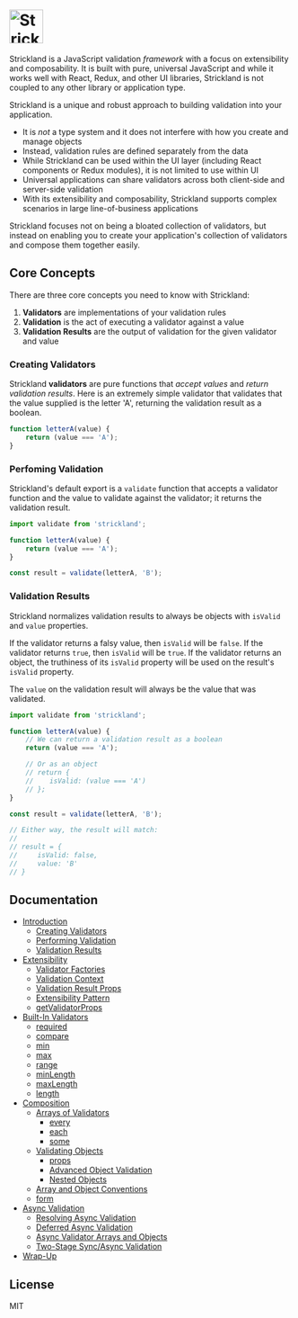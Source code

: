 # <a href="http://strickland.io"><img src="https://raw.githubusercontent.com/jeffhandley/strickland/f73c6bbb370210d0dc5119f0fac96aa29dc52b22/logo/strickland.png" height="60" alt="Strickland logo" aria-label="Strickland.io website" border="0" /></a>

Strickland is a JavaScript validation _framework_ with a focus on extensibility and composability. It is built with pure, universal JavaScript and while it works well with React, Redux, and other UI libraries, Strickland is not coupled to any other library or application type.

Strickland is a unique and robust approach to building validation into your application.

* It is *not* a type system and it does not interfere with how you create and manage objects
* Instead, validation rules are defined separately from the data
* While Strickland can be used within the UI layer (including React components or Redux modules), it is not limited to use within UI
* Universal applications can share validators across both client-side and server-side validation
* With its extensibility and composability, Strickland supports complex scenarios in large line-of-business applications

Strickland focuses not on being a bloated collection of validators, but instead on enabling you to create your application's collection of validators and compose them together easily.

## Core Concepts

There are three core concepts you need to know with Strickland:

1. **Validators** are implementations of your validation rules
2. **Validation** is the act of executing a validator against a value
3. **Validation Results** are the output of validation for the given validator and value

### Creating Validators

Strickland **validators** are pure functions that *accept values* and *return validation results*. Here is an extremely simple validator that validates that the value supplied is the letter 'A', returning the validation result as a boolean.

``` jsx
function letterA(value) {
    return (value === 'A');
}
```

### Perfoming Validation

Strickland's default export is a `validate` function that accepts a validator function and the value to validate against the validator; it returns the validation result.

``` jsx
import validate from 'strickland';

function letterA(value) {
    return (value === 'A');
}

const result = validate(letterA, 'B');
```

### Validation Results

Strickland normalizes validation results to always be objects with `isValid` and `value` properties.

If the validator returns a falsy value, then `isValid` will be `false`. If the validator returns `true`, then `isValid` will be `true`. If the validator returns an object, the truthiness of its `isValid` property will be used on the result's `isValid` property.

The `value` on the validation result will always be the value that was validated.

``` jsx
import validate from 'strickland';

function letterA(value) {
    // We can return a validation result as a boolean
    return (value === 'A');

    // Or as an object
    // return {
    //    isValid: (value === 'A')
    // };
}

const result = validate(letterA, 'B');

// Either way, the result will match:
//
// result = {
//     isValid: false,
//     value: 'B'
// }
```

## Documentation

* [Introduction](http://strickland.io/docs/Introduction/index.html)
    * [Creating Validators](http://strickland.io/docs/Introduction/Validators.html)
    * [Performing Validation](http://strickland.io/docs/Introduction/Validation.html)
    * [Validation Results](http://strickland.io/docs/Introduction/ValidationResults.html)
* [Extensibility](http://strickland.io/docs/Extensibility/index.html)
    * [Validator Factories](http://strickland.io/docs/Extensibility/ValidatorFactories.html)
    * [Validation Context](http://strickland.io/docs/Extensibility/ValidationContext.html)
    * [Validation Result Props](http://strickland.io/docs/Extensibility/ValidationResults.html)
    * [Extensibility Pattern](http://strickland.io/docs/Extensibility/Pattern.html)
    * [getValidatorProps](http://strickland.io/docs/Extensibility/getValidatorProps.html)
* [Built-In Validators](http://strickland.io/docs/Validators/index.html)
    * [required](http://strickland.io/docs/Validators/required.html)
    * [compare](http://strickland.io/docs/Validators/compare.html)
    * [min](http://strickland.io/docs/Validators/min.html)
    * [max](http://strickland.io/docs/Validators/max.html)
    * [range](http://strickland.io/docs/Validators/range.html)
    * [minLength](http://strickland.io/docs/Validators/minLength.html)
    * [maxLength](http://strickland.io/docs/Validators/maxLength.html)
    * [length](http://strickland.io/docs/Validators/length.html)
* [Composition](http://strickland.io/docs/Composition/index.html)
    * [Arrays of Validators](http://strickland.io/docs/Composition/ArraysOfValidators.html)
        * [every](http://strickland.io/docs/Composition/every.html)
        * [each](http://strickland.io/docs/Composition/each.html)
        * [some](http://strickland.io/docs/Composition/some.html)
    * [Validating Objects](http://strickland.io/docs/Composition/ValidatingObjects.html)
        * [props](http://strickland.io/docs/Composition/props.html)
        * [Advanced Object Validation](http://strickland.io/docs/Composition/AdvancedObjectValidationhtmld)
        * [Nested Objects](http://strickland.io/docs/Composition/NestedObjects.html)
    * [Array and Object Conventions](http://strickland.io/docs/Composition/Conventions.html)
    * [form](http://strickland.io/docs/Composition/Forms.html)
* [Async Validation](http://strickland.io/docs/Async/index.html)
    * [Resolving Async Validation](http://strickland.io/docs/Async/ResolvingAsyncValidation.html)
    * [Deferred Async Validation](http://strickland.io/docs/Async/DeferredAsyncValidation.html)
    * [Async Validator Arrays and Objects](http://strickland.io/docs/Async/ValidatorArraysAndObjects.html)
    * [Two-Stage Sync/Async Validation](http://strickland.io/docs/Async/TwoStageValidation.html)
* [Wrap-Up](http://strickland.io/docs/WrapUp.html)

## License

MIT
